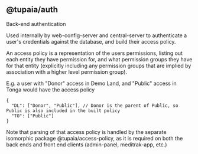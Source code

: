 ## @tupaia/auth

Back-end authentication

Used internally by web-config-server and central-server to authenticate a user's credentials against
the database, and build their access policy.

An access policy is a representation of the users permissions, listing out each entity they have
permission for, and what permission groups they have for that entity (explicitly including any
permission groups that are implied by association with a higher level permission group).

E.g. a user with "Donor" access in Demo Land, and "Public" access in Tonga would have the access
policy

```
{
  "DL": ["Donor", "Public"], // Donor is the parent of Public, so Public is also included in the built policy
  "TO": ["Public"]
}
```

Note that parsing of that access policy is handled by the separate isomorphic package
@tupaia/access-policy, as it is required on both the back ends and front end clients (admin-panel,
meditrak-app, etc.)
